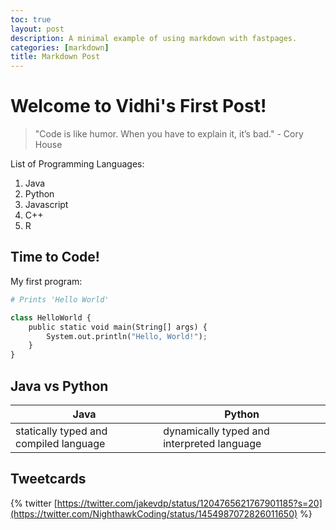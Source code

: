 ```yaml
---
toc: true
layout: post
description: A minimal example of using markdown with fastpages.
categories: [markdown]
title: Markdown Post
---
```

# Welcome to Vidhi's First Post!

> "Code is like humor. When you have to explain it, it’s bad." - Cory House


List of Programming Languages:

1. Java
2. Python
3. Javascript
5. C++
6. R


## Time to Code!

My first program:

```python
# Prints 'Hello World'

class HelloWorld {
    public static void main(String[] args) {
        System.out.println("Hello, World!"); 
    }
}
```

## Java vs Python

| Java | Python |
|-|-|
| statically typed and compiled language | dynamically typed and interpreted language |


## Tweetcards

{% twitter [https://twitter.com/jakevdp/status/1204765621767901185?s=20](https://twitter.com/NighthawkCoding/status/1454987072826011650) %}
